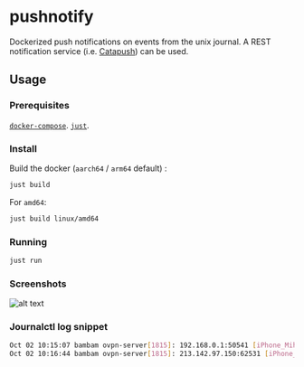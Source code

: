 # pushnotify

Dockerized push notifications on events from the unix journal.
A REST notification service (i.e. [Catapush](https://www.catapush.com/)) can be used.


## Usage

### Prerequisites

[`docker-compose`](https://github.com/docker/compose).
[`just`](https://github.com/casey/just).

### Install

Build the docker (`aarch64` / `arm64` default) :
```bash
just build
```

For `amd64`:
```bash
just build linux/amd64
```

### Running

```bash
just run
```

### Screenshots
![alt text](screenshots/demo.png)

### Journalctl log snippet

```bash
Oct 02 10:15:07 bambam ovpn-server[1815]: 192.168.0.1:50541 [iPhone_Mihai_20210918] Peer Connection Initiated with [AF_INET]192.168.0.1:50541
Oct 02 10:16:44 bambam ovpn-server[1815]: 213.142.97.150:62531 [iPhone_Mihai_20210918] Peer Connection Initiated with [AF_INET]213.142.97.150:62531
```
